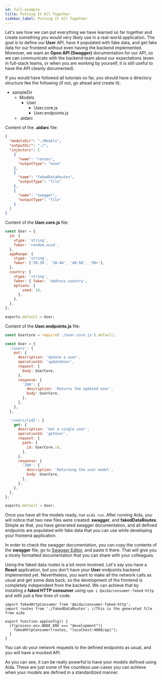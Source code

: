 ```yaml
---
id: full-example
title: Putting It All Together
sidebar_label: Putting It All Together
---
```


Let's see how we can put everything we have learned so far together and create something you would very likely use in a real-world application. The goal is to define our **User** API, have it populated with fake data, and get fake data for our frontend without even having the backend implemented. Moreover, we want an **Open API (Swagger)** documentation for our API, so we can communicate with the backend team about our expectations (even in full-stack teams, or when you are working by yourself, it is still useful to have the API cleanly documented).

If you would have followed all tutorials so far, you should have a directory structure like the following (if not, go ahead and create it):
- sampleDir
  - Models
    - User
      - User.core.js
      - User.endpoints.js
  - .aidarc

Content of the **.aidarc** file: 

```json
{
  "modelsDir": "./Models",
  "outputDir": "./",
  "injectors": [
    {
      "name": "routes",
      "outputType": "none"
    },
    {
      "name": "fakedDataRoutes",
      "outputType": "file"
    },
    {
      "name": "swagger",
      "outputType": "file"
    }
  ]
}
```

Content of the **User.core.js** file: 

``` javascript 
const User = {
  id: {
    vtype: 'string',
    faker: 'random.uuid',
  },
  ageRange: {
    vtype: 'string',
    faker: ['20-30', '30-40', '40-50', '50+'],
  },
  country: {
    vtype: 'string',
    faker: { faker: 'address.country',
    options: {
        seed: 10,
      },
    },
  },
};

exports.default = User;
```

Content of the **User.endpoints.js** file:

```javascript
const UserCore = require('./User.core.js').default;

const User = {
  '/users': {
    put: {
      description: 'Update a user',
      operationId: 'updateUser',
      request: {
        body: UserCore,
      },
      response: {
        '200': {
          description: 'Returns the updated user',
          body: UserCore,
        },
      },
    },
  },

  '/users/{id}': {
    get: {
      description: 'Get a single user',
      operationId: 'getUser',
      request: {
        path: {
          id: UserCore.id,
        },
      },
      response: {
        '200': {
          description: 'Returning the user model',
          body: UserCore,
        },
      },
    },
  },
};

exports.default = User;
```

Once you have all the models ready, run `aida run`. After running Aida, you will notice that two new files were created: **swagger**, and **fakedDataRoutes**. Simple as that, you have generated swagger documentation, and all defined endpoints are populated with fake data that you can use while developing your frontend application. 

In order to check the swagger documentation, you can copy the contents of the **swagger** file, go to [Swagger Editor](https://editor.swagger.io/), and paste it there. That will give you a nicely formatted documentation that you can share with your colleagues.

Using the faked data routes is a bit more involved. Let's say you have a **React** application, but you don't have your **User** endpoints backend implemented yet. Nevertheless, you want to make all the network calls as usual and get some data back, so the development of the frontend is completely independent from the backend. We can achieve that by installing a **faked HTTP consumer** using `npm i @aida/consumer-faked-http` and with just a few lines of code:

```
import fakedHttpConsumer from '@aida/consumer-faked-http';
import routes from './fakedDataRoutes'; //This is the generated file from aida

export function appConfig() {
  if(process.env.NODE_ENV === "development"){
    fakedHttpConsumer(routes, "localhost:4000/api");
  }
}
```

You can do your network requests to the defined endpoints as usual, and you will have a mocked API. 

As you can see, it can be really powerful to have your models defined using Aida. These are just some of the countless use-cases you can achieve when your models are defined in a standardized manner. 